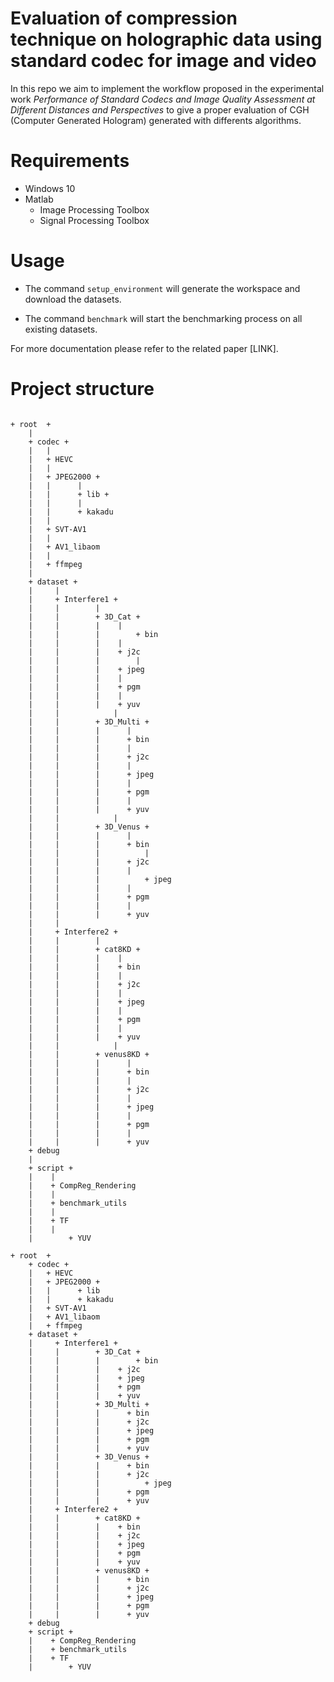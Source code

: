# Evaluation of compression technique on holographic data using standard codec for image and video

In this repo we aim to implement the workflow proposed in the experimental work *Performance of Standard Codecs and Image Quality Assessment at Different Distances and Perspectives* to give a proper evaluation of CGH (Computer Generated Hologram) generated with differents algorithms. 

# Requirements 

- Windows 10
- Matlab
  - Image Processing Toolbox
  - Signal Processing Toolbox

# Usage

- The command ``` setup_environment ``` will generate the workspace and download the datasets.

- The command ``` benchmark ``` will start the benchmarking process on all existing datasets.

For more documentation please refer to the related paper [LINK].

# Project structure

```

+ root  +
	|
	+ codec +
	|	|
	|	+ HEVC
	|	|
	|	+ JPEG2000 +
	|	|	   |
	|	|	   + lib +
	|	|	   |
	|	|	   + kakadu
	|	|		   	
	|	+ SVT-AV1
	|	|
	|	+ AV1_libaom
	|	|
	|	+ ffmpeg
	|
	+ dataset +
	|	  |
	|	  + Interfere1 +
	|	  |	       |
	|	  |	       + 3D_Cat +
	|	  |	       |	|
	|	  |	       |        + bin
	|	  |	       |	|
	|	  |	       |	+ j2c
	|	  |	       |        |
	|	  |	       |	+ jpeg
	|	  |	       |	|
	|	  |	       |	+ pgm
	|	  |	       |	|
	|	  |	       |	+ yuv
	|	  |    	       |
	|	  |	       + 3D_Multi +
	|	  |	       |	  |
	|	  |	       |	  + bin
	|	  |	       |	  |
	|	  |	       |	  + j2c
	|	  |	       |	  |
	|	  |	       |   	  + jpeg
	|	  |	       |	  |
	|	  |	       |   	  + pgm
	|	  |	       |	  |
	|	  |	       |	  + yuv
	|	  |    	       |
	|	  |	       + 3D_Venus +
	|	  |	       |	  |
	|	  |	       |	  + bin
	|	  |	       |          |
	|	  |	       |	  + j2c
	|	  |	       |	  |
	|	  |	       |          + jpeg
	|	  |	       |	  |
	|	  |	       |	  + pgm
	|	  |	       |	  |
	|	  |	       |	  + yuv
	|	  |
	|	  + Interfere2 + 
	|	  |	       | 
	|	  |	       + cat8KD +
	|	  |	       |	|
	|	  |	       |	+ bin
	|	  |	       |	|
	|	  |	       |	+ j2c
	|	  |	       | 	|
	|	  |	       |	+ jpeg
	|	  |	       |	|
	|	  |	       |	+ pgm
	|	  |	       |	|
	|	  |	       |	+ yuv
	|	  |    	       |
	|	  |	       + venus8KD +
	|	  |	       | 	  |
	|	  |	       | 	  + bin
	|	  |	       |	  |
	|	  |	       |	  + j2c
	|	  |	       |	  |
	|	  |	       |	  + jpeg
	|	  |	       |	  |
	|	  |	       |	  + pgm
	|	  |	       |	  |
	|	  |	       |	  + yuv
	+ debug	  
	|
	+ script +
	|	 |
	|	 + CompReg_Rendering
	|	 |
	|	 + benchmark_utils
	|	 |
	|	 + TF
	|	 |
	|        + YUV
```

```
+ root  +
	+ codec +
	|	+ HEVC
	|	+ JPEG2000 +
	|	|	   + lib 
	|	|	   + kakadu	
	|	+ SVT-AV1
	|	+ AV1_libaom
	|	+ ffmpeg
	+ dataset +
	|	  + Interfere1 +
	|	  |	       + 3D_Cat +
	|	  |	       |        + bin
	|	  |	       |	+ j2c
	|	  |	       |	+ jpeg
	|	  |	       |	+ pgm
	|	  |	       |	+ yuv
	|	  |	       + 3D_Multi +
	|	  |	       |	  + bin
	|	  |	       |	  + j2c
	|	  |	       |   	  + jpeg
	|	  |	       |   	  + pgm
	|	  |	       |	  + yuv
	|	  |	       + 3D_Venus +
	|	  |	       |	  + bin
	|	  |	       |	  + j2c
	|	  |	       |          + jpeg
	|	  |	       |	  + pgm
	|	  |	       |	  + yuv
	|	  + Interfere2 + 
	|	  |	       + cat8KD +
	|	  |	       |	+ bin
	|	  |	       |	+ j2c
	|	  |	       |	+ jpeg
	|	  |	       |	+ pgm
	|	  |	       |	+ yuv
	|	  |	       + venus8KD +
	|	  |	       | 	  + bin
	|	  |	       |	  + j2c
	|	  |	       |	  + jpeg
	|	  |	       |	  + pgm
	|	  |	       |	  + yuv
	+ debug	  
	+ script +
	|	 + CompReg_Rendering
	|	 + benchmark_utils
	|	 + TF
	|        + YUV
```

